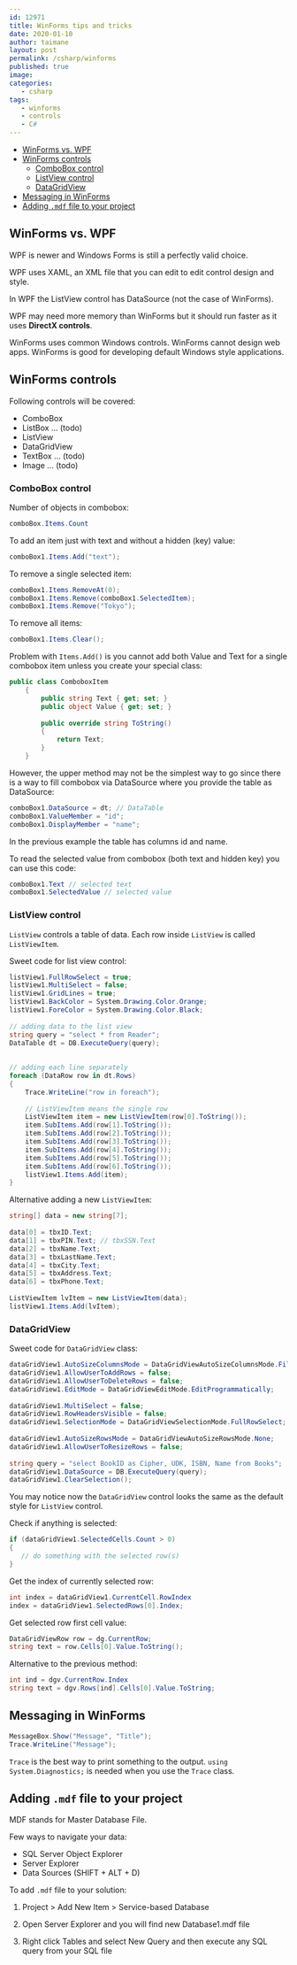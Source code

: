 ```yaml
---
id: 12971
title: WinForms tips and tricks
date: 2020-01-10
author: taimane
layout: post
permalink: /csharp/winforms
published: true
image: 
categories:
   - csharp
tags:
   - winforms
   - controls
   - C#
---
```


- [WinForms vs. WPF](#winforms-vs-wpf)
- [WinForms controls](#winforms-controls)
  - [ComboBox control](#combobox-control)
  - [ListView control](#listview-control)
  - [DataGridView](#datagridview)
- [Messaging in WinForms](#messaging-in-winforms)
- [Adding `.mdf` file to your project](#adding-mdf-file-to-your-project)

## WinForms vs. WPF
 
WPF is newer and Windows Forms is still a perfectly valid choice.
 
WPF uses XAML, an XML file that you can edit to edit control design and style.
 
In WPF the ListView control has DataSource (not the case of WinForms).
 
WPF may need more memory than WinForms but it should run faster as it uses **DirectX controls**.
 
WinForms uses common Windows controls.
WinForms cannot design web apps.
WinForms is good for developing default Windows style applications.
 
 
## WinForms controls
 
Following controls will be covered:
 
* ComboBox
* ListBox ... (todo)
* ListView
* DataGridView
* TextBox ... (todo)
* Image ... (todo)
 
 
### ComboBox control
 
Number of objects in combobox:
```c#
comboBox.Items.Count
```
 
To add an item just with text and without a hidden (key) value:
```c#
comboBox1.Items.Add("text");
```
 
To remove a single selected item:
 
```c#
comboBox1.Items.RemoveAt(0);  
comboBox1.Items.Remove(comboBox1.SelectedItem);  
comboBox1.Items.Remove("Tokyo");  
```
 
To remove all items:
 
```c#
comboBox1.Items.Clear();
```
 
Problem with `Items.Add()` is you cannot add both Value and Text for a single combobox item unless you create your special class:
 
```c#
public class ComboboxItem
    {
        public string Text { get; set; }
        public object Value { get; set; }
 
        public override string ToString()
        {
            return Text;
        }
    }
```
 
However, the upper method may not be the simplest way to go since there is a way to fill combobox via DataSource where you provide the table as DataSource:
 
```c#
comboBox1.DataSource = dt; // DataTable
comboBox1.ValueMember = "id";
comboBox1.DisplayMember = "name";
```
 
In the previous example the table has columns id and name.
 
 
To read the selected value from combobox (both text and hidden key) you can use this code:
 
```c#
comboBox1.Text // selected text
comboBox1.SelectedValue // selected value
```
 
 
 
 
### ListView control
 
`ListView` controls a table of data. Each row inside `ListView` is called `ListViewItem`.
 
 
Sweet code for list view control:
 
```c#
listView1.FullRowSelect = true;
listView1.MultiSelect = false;
listView1.GridLines = true;
listView1.BackColor = System.Drawing.Color.Orange;
listView1.ForeColor = System.Drawing.Color.Black;
 
// adding data to the list view
string query = "select * from Reader";
DataTable dt = DB.ExecuteQuery(query);
 
 
// adding each line separately
foreach (DataRow row in dt.Rows)
{
    Trace.WriteLine("row in foreach");
 
    // ListViewItem means the single row
    ListViewItem item = new ListViewItem(row[0].ToString());
    item.SubItems.Add(row[1].ToString());
    item.SubItems.Add(row[2].ToString());
    item.SubItems.Add(row[3].ToString());
    item.SubItems.Add(row[4].ToString());
    item.SubItems.Add(row[5].ToString());
    item.SubItems.Add(row[6].ToString());
    listView1.Items.Add(item);
}
```
 
 
Alternative adding a new `ListViewItem`:
 
```c#
string[] data = new string[7];
 
data[0] = tbxID.Text;
data[1] = tbxPIN.Text; // tbxSSN.Text
data[2] = tbxName.Text;
data[3] = tbxLastName.Text;
data[4] = tbxCity.Text;
data[5] = tbxAddress.Text;
data[6] = tbxPhone.Text;
 
ListViewItem lvItem = new ListViewItem(data);
listView1.Items.Add(lvItem);
```
 
### DataGridView
 
 
Sweet code for `DataGridView` class:
 
 
```c#
dataGridView1.AutoSizeColumnsMode = DataGridViewAutoSizeColumnsMode.Fill;
dataGridView1.AllowUserToAddRows = false;
dataGridView1.AllowUserToDeleteRows = false;
dataGridView1.EditMode = DataGridViewEditMode.EditProgrammatically;
 
dataGridView1.MultiSelect = false;
dataGridView1.RowHeadersVisible = false;
dataGridView1.SelectionMode = DataGridViewSelectionMode.FullRowSelect;
 
dataGridView1.AutoSizeRowsMode = DataGridViewAutoSizeRowsMode.None;
dataGridView1.AllowUserToResizeRows = false;
 
string query = "select BookID as Cipher, UDK, ISBN, Name from Books";
dataGridView1.DataSource = DB.ExecuteQuery(query);
dataGridView1.ClearSelection();
```
 
You may notice now the `DataGridView` control looks the same as the default style for `ListView` control.
 
 
 
Check if anything is selected:
 
```c#
if (dataGridView1.SelectedCells.Count > 0)
{
   // do something with the selected row(s)
}
```
 
Get the index of currently selected row:
 
```c#
int index = dataGridView1.CurrentCell.RowIndex
index = dataGridView1.SelectedRows[0].Index;
```
 
Get selected row first cell value:
 
```c#
DataGridViewRow row = dg.CurrentRow;
string text = row.Cells[0].Value.ToString();
```
 
Alternative to the previous method:
 
```c#
int ind = dgv.CurrentRow.Index
string text = dgv.Rows[ind].Cells[0].Value.ToString;
```
 
 
 
 
 
 
 
 
## Messaging in WinForms
 
```c#
MessageBox.Show("Message", "Title");
Trace.WriteLine("Message");
```
 
`Trace` is the best way to print something to the output. `using System.Diagnostics;` is needed when you use the `Trace` class.
 
 
## Adding `.mdf` file to your project
 
MDF stands for Master Database File.
 
Few ways to navigate your data:
 
* SQL Server Object Explorer
* Server Explorer
* Data Sources (SHIFT + ALT + D)
 
 
To add `.mdf` file to your solution:
 
1. Project > Add New Item > Service-based Database
 
2. Open Server Explorer and you will find new Database1.mdf file
 
3. Right click Tables and select New Query and then execute any SQL query from your SQL file
 
<!--
## Working with the Database
 
## Creating SqlCommand
 
We need both:
 
* `SqlConnection` and
* `SqlCommand`
 
Create connection to the `.mdf` file:
 
```c#
var con = new System.Data.SqlClient.SqlConnection();
con.ConnectionString = @"Data Source=(localdb)\MSSQLLocalDB;AttachDbFilename=|DataDirectory|Database1.mdf;Integrated Security=True";
con.Open();
con.Close();
```
 
Example create simple `SqlCommand`:
 
```c#
SqlCommand cmd = new SqlCommand();
```
 
Updating database:
 
```c#
// simple call
cmd.ExecuteNonQuery();
 
// or with the feedback how many rows updated
int rows_updated = cmd.ExecuteNonQuery();
if (rows_updated > 0)
   Trace.WriteLine('updated');
else
   Trace.WriteLine('not updated')
```
 
Making a class to get a DataTable based on query from .mdf file:
 
```C#
class DB
{
    public static DataTable RunQuery(string query)
    {
        DataTable table = new DataTable();
        var conString = @"Data Source=(localdb)\MSSQLLocalDB;AttachDbFilename=|DataDirectory|Database1.mdf;Integrated Security=True";
        using (SqlConnection con = new SqlConnection(conString))
        {
            using (SqlDataAdapter sda = new SqlDataAdapter(query, con))
            {
                sda.Fill(table);
            }
        }
        return table;
    }
}
```
 
## Alternative ways creating DataTables for DataSource
 
Example of 2x2 DataTable.
```c#
DataTable dt = new DataTable();
dt.Columns.Add( "Key");
dt.Columns.Add( "Value");
 
dt.Rows.Add( new object[] { "Key1", "Value1"});
dt.Rows.Add( new object[] { "Key2", "Value2"});
```
 
**Tip:** To view the content of `dt` object while debugging you can hover on it and click view in Visual Studio.
 
We can use `List<>` to set the DataSource:
 
```c#
List<Person> ps = Person.LoadAll();
dataGridView1.DataSource = ps;
// where Person is a class
```
 
-->
